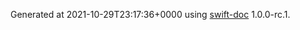 Generated at 2021-10-29T23:17:36+0000 using [swift-doc](https://github.com/SwiftDocOrg/swift-doc) 1.0.0-rc.1.
